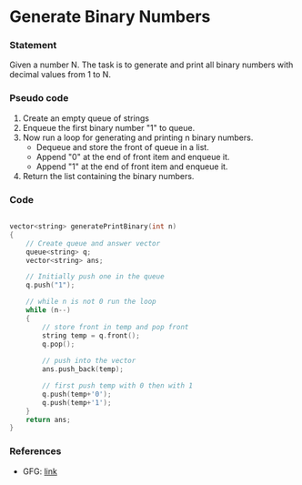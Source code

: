 # Generate Binary Numbers 

### Statement
Given a number N. The task is to generate and print all binary numbers with decimal values from 1 to N.

### Pseudo code
1. Create an empty queue of strings 
2. Enqueue the first binary number "1" to queue. 
3. Now run a loop for generating and printing n binary numbers. 
    - Dequeue and store the front of queue in a list. 
    - Append "0" at the end of front item and enqueue it. 
    - Append "1" at the end of front item and enqueue it.
4. Return the list containing the binary numbers.

### Code

```cpp

vector<string> generatePrintBinary(int n)
{
    // Create queue and answer vector
    queue<string> q;
    vector<string> ans;

    // Initially push one in the queue
    q.push("1");

    // while n is not 0 run the loop
    while (n--)
    {
        // store front in temp and pop front
        string temp = q.front();
        q.pop();
        
        // push into the vector
        ans.push_back(temp);

        // first push temp with 0 then with 1
        q.push(temp+'0');
        q.push(temp+'1');
    }
    return ans;
}

```

### References

- GFG: [link](https://www.geeksforgeeks.org/interesting-method-generate-binary-numbers-1-n/)
